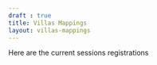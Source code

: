 ```yaml
---
draft : true
title: Villas Mappings
layout: villas-mappings
---
```


Here are the current sessions registrations